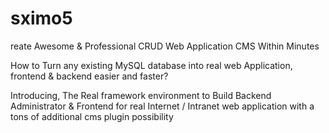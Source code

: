 # sximo5
reate Awesome & Professional CRUD Web Application CMS Within Minutes 

How to Turn any existing MySQL database into real web Application, frontend & backend easier and faster?

Introducing, The Real framework environment to Build Backend Administrator & Frontend for real Internet / Intranet web application with a tons of additional cms plugin possibility
